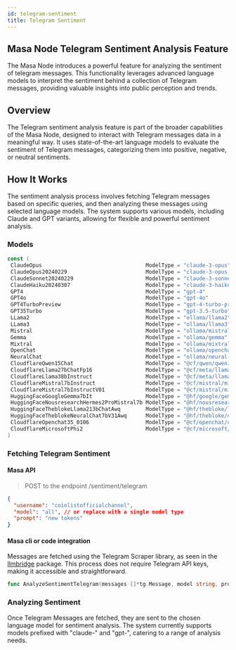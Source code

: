 ```yaml
---
id: telegram-sentiment
title: Telegram Sentiment
---
```


## Masa Node Telegram Sentiment Analysis Feature

The Masa Node introduces a powerful feature for analyzing the sentiment of telegram messages. This functionality leverages advanced language models to interpret the sentiment behind a collection of Telegram messages, providing valuable insights into public perception and trends.

## Overview

The Telegram sentiment analysis feature is part of the broader capabilities of the Masa Node, designed to interact with Telegram messages data in a meaningful way. It uses state-of-the-art language models to evaluate the sentiment of Telegram messages, categorizing them into positive, negative, or neutral sentiments.

## How It Works

The sentiment analysis process involves fetching Telegram messages based on specific queries, and then analyzing these messages using selected language models. The system supports various models, including Claude and GPT variants, allowing for flexible and powerful sentiment analysis.

### Models

```go
const (
 ClaudeOpus                                 ModelType = "claude-3-opus"
 ClaudeOpus20240229                         ModelType = "claude-3-opus-20240229"
 ClaudeSonnet20240229                       ModelType = "claude-3-sonnet-20240229"
 ClaudeHaiku20240307                        ModelType = "claude-3-haiku-20240307"
 GPT4                                       ModelType = "gpt-4"
 GPT4o                                      ModelType = "gpt-4o"
 GPT4TurboPreview                           ModelType = "gpt-4-turbo-preview"
 GPT35Turbo                                 ModelType = "gpt-3.5-turbo"
 LLama2                                     ModelType = "ollama/llama2"
 LLama3                                     ModelType = "ollama/llama3"
 Mistral                                    ModelType = "ollama/mistral"
 Gemma                                      ModelType = "ollama/gemma"
 Mixtral                                    ModelType = "ollama/mixtral"
 OpenChat                                   ModelType = "ollama/openchat"
 NeuralChat                                 ModelType = "ollama/neural-chat"
 CloudflareQwen15Chat                       ModelType = "@cf/qwen/qwen1.5-0.5b-chat"
 CloudflareLlama27bChatFp16                 ModelType = "@cf/meta/llama-2-7b-chat-fp16"
 CloudflareLlama38bInstruct                 ModelType = "@cf/meta/llama-3-8b-instruct"
 CloudflareMistral7bInstruct                ModelType = "@cf/mistral/mistral-7b-instruct"
 CloudflareMistral7bInstructV01             ModelType = "@cf/mistral/mistral-7b-instruct-v0.1"
 HuggingFaceGoogleGemma7bIt                 ModelType = "@hf/google/gemma-7b-it"
 HuggingFaceNousresearchHermes2ProMistral7b ModelType = "@hf/nousresearch/hermes-2-pro-mistral-7b"
 HuggingFaceTheblokeLlama213bChatAwq        ModelType = "@hf/thebloke/llama-2-13b-chat-awq"
 HuggingFaceTheblokeNeuralChat7bV31Awq      ModelType = "@hf/thebloke/neural-chat-7b-v3-1-awq"
 CloudflareOpenchat35_0106                  ModelType = "@cf/openchat/openchat-3.5-0106"
 CloudflareMicrosoftPhi2                    ModelType = "@cf/microsoft/phi-2"
)
```

### Fetching Telegram Sentiment

#### Masa API

> POST to the endpoint /sentiment/telegram

```json
{
  "username": "coinlistofficialchannel",
  "model": "all", // or replace with a single model type
  "prompt": "new tokens"
}
```

#### Masa cli or code integration

Messages are fetched using the Telegram Scraper library, as seen in the [llmbridge](/masa-oracle/pkg/llmbridge/sentiment.go#) package. This process does not require Telegram API keys, making it accessible and straightforward.

```go
func AnalyzeSentimentTelegram(messages []*tg.Message, model string, prompt string) (string, string, error) {
```

### Analyzing Sentiment

Once Telegram Messages are fetched, they are sent to the chosen language model for sentiment analysis. The system currently supports models prefixed with "claude-" and "gpt-", catering to a range of analysis needs.